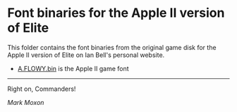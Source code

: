 # Font binaries for the Apple II version of Elite

This folder contains the font binaries from the original game disk for the Apple II version of Elite on Ian Bell's personal website.

* [A.FLOWY.bin](A.FLOWY.bin) is the Apple II game font

---

Right on, Commanders!

_Mark Moxon_